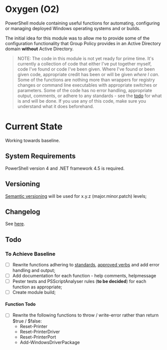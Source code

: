 # Oxygen (O2)

PowerShell module containing useful functions for automating, configuring or managing deployed Windows operating systems and or builds.

The initial idea for this module was to allow me to provide some of the configuration functionality that Group Policy provides in an Active Directory domain **without** Active Directory.

> NOTE: The code in this module is not yet ready for prime time. It's currently a collection of code that either I've put together myself, code I've found or code I've been given. Where I've found or been given code, appropriate credit has been or will be given *where I can*. Some of the functions are nothing more than wrappers for registry changes or command line executables with appropriate switches or parameters. Some of the code has no error handling, appropriate output, comments, or adhere to any standards - see the [todo](#todo) for what is and will be done. If you use any of this code, make sure you understand what it does beforehand.

# Current State

Working towards baseline.

## System Requirements

PowerShell version 4 and .NET framework 4.5 is required.

## Versioning

[Semantic versioning](http://semver.org/) will be used for x.y.z (major.minor.patch) levels;

## Changelog

See [here](changelog.md).

## Todo

### To Achieve Baseline

* [ ] Rewrite functions adhering to [standards](https://github.com/PoshCode/PowerShellPracticeAndStyle "PowerShell Best Practices"), [approved verbs](https://msdn.microsoft.com/en-us/library/ms714428.aspx) and add error handling and output;
* [ ] Add documentation for each function - help comments, helpmessage
* [ ] Pester tests and PSScriptAnalyser rules (**to be decided**) for each function as appropriate;
* [ ] Create module build;

#### Function Todo
* [ ] Rewrite the following functions to throw / write-error rather than return $true / $false:
    * Reset-Printer
    * Reset-PrinterDriver
    * Reset-PrinterPort
    * Add-WindowsDriverPackage